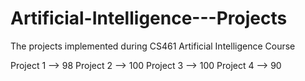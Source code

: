 # Artificial-Intelligence---Projects
The projects implemented during CS461 Artificial Intelligence Course

Project 1 --> 98
Project 2 --> 100
Project 3 --> 100
Project 4 --> 90

